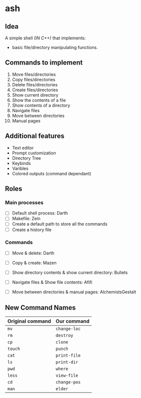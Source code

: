 # ash

## Idea

A simple shell *(IN C++)* that implements:

- basic file/directory manipulating functions.

## Commands to implement

 1. Move files/directories
 2. Copy files/directories
 3. Delete files/directories
 4. Create files/directories
 5. Show current directory
 6. Show the contents of a file
 7. Show contents of a directory
 8. Navigate files
 9. Move between directories
10. Manual pages

## Additional features

- Text editor
- Prompt customization
- Directory Tree
- Keybinds
- Varibles
- Colored outputs (command dependant)

## Roles

### Main processes

- [ ] Default shell process: Darth
- [ ] Makefile: Zein
- [ ] Create a default path to store all the commands
- [ ] Create a history file

### Commands

- [ ] Move & delete: Darth

- [ ] Copy & create: Mazen

- [ ] Show directory contents & show current directory: Bullets

- [ ] Navigate files & Show file contents: Afifi

- [ ] Move between directories & manual pages: AlchemistsGestalt

## New Command Names

| Original command | Our command  |
|------------------|--------------|
| `mv`             | `change-loc` |
| `rm`             | `destroy`    |
| `cp`             | `clone`      |
| `touch`          | `punch`      |
| `cat`            | `print-file` |
| `ls`             | `print-dir`  |
| `pwd`            | `where`      |
| `less`           | `view-file`  |
| `cd`             | `change-pos` |
| `man`            | `elder`      |
